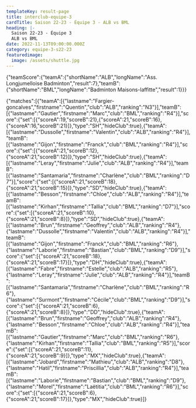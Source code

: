 ```yaml
---
templateKey: result-page
title: interclub-equipe-3
cardTitle: Saison 22-23 - Équipe 3 - ALB vs BML
heading: |-
  Saison 22-23 - Équipe 3
  ALB vs BML
date: 2022-11-13T09:00:00.000Z
category: equipe-3-s22-23
featuredimage:
  image: /assets/shuttle.jpg
---
```


<teamscoreboard>{"teamScore":{"teamA":{"shortName":"ALB","longName":"Ass. Longjumelloise Badminton","result":7},"teamB":{"shortName":"BML","longName":"Badminton Maisons-laffitte","result":1}}}</teamscoreboard>

<scoreboard>{"matches":[{"teamA":[{"lastname":"Fargier-goncalves","firstname":"Quentin","club":"ALB","ranking":"N3"}],"teamB":[{"lastname":"Gautier","firstname":"Marc","club":"BML","ranking":"R4"}],"score":{"set":[{"scoreA":19,"scoreB":21},{"scoreA":21,"scoreB":16},{"scoreA":16,"scoreB":21}]},"type":"SH","hideClub":true},{"teamA":[{"lastname":"Dussolle","firstname":"Valentin","club":"ALB","ranking":"R4"}],"teamB":[{"lastname":"Gijon","firstname":"Franck","club":"BML","ranking":"R4"}],"score":{"set":[{"scoreA":21,"scoreB":12},{"scoreA":21,"scoreB":12}]},"type":"SH","hideClub":true},{"teamA":[{"lastname":"Leray","firstname":"Julie","club":"ALB","ranking":"R4"}],"teamB":[{"lastname":"Santamaria","firstname":"Charlène","club":"BML","ranking":"D7"}],"score":{"set":[{"scoreA":21,"scoreB":18},{"scoreA":21,"scoreB":15}]},"type":"SD","hideClub":true},{"teamA":[{"lastname":"Besson","firstname":"Chloe","club":"ALB","ranking":"R4"}],"teamB":[{"lastname":"Kirhan","firstname":"Tallia","club":"BML","ranking":"D7"}],"score":{"set":[{"scoreA":21,"scoreB":10},{"scoreA":21,"scoreB":8}]},"type":"SD","hideClub":true},{"teamA":[{"lastname":"Brun","firstname":"Geoffrey","club":"ALB","ranking":"R4"},{"lastname":"Dussolle","firstname":"Valentin","club":"ALB","ranking":"R4"}],"teamB":[{"lastname":"Gijon","firstname":"Franck","club":"BML","ranking":"R6"},{"lastname":"Laborie","firstname":"Bastian","club":"BML","ranking":"D9"}],"score":{"set":[{"scoreA":21,"scoreB":18},{"scoreA":21,"scoreB":17}]},"type":"DH","hideClub":true},{"teamA":[{"lastname":"Fabre","firstname":"Estelle","club":"ALB","ranking":"R5"},{"lastname":"Leray","firstname":"Julie","club":"ALB","ranking":"R4"}],"teamB":[{"lastname":"Santamaria","firstname":"Charlène","club":"BML","ranking":"R6"},{"lastname":"Surmont","firstname":"Cécile","club":"BML","ranking":"D9"}],"score":{"set":[{"scoreA":21,"scoreB":6},{"scoreA":21,"scoreB":8}]},"type":"DD","hideClub":true},{"teamA":[{"lastname":"Brun","firstname":"Geoffrey","club":"ALB","ranking":"R4"},{"lastname":"Besson","firstname":"Chloe","club":"ALB","ranking":"R4"}],"teamB":[{"lastname":"Gautier","firstname":"Marc","club":"BML","ranking":"R6"},{"lastname":"Kirhan","firstname":"Tallia","club":"BML","ranking":"R5"}],"score":{"set":[{"scoreA":21,"scoreB":11},{"scoreA":21,"scoreB":9}]},"type":"MX","hideClub":true},{"teamA":[{"lastname":"Jobard","firstname":"Mathieu","club":"ALB","ranking":"D8"},{"lastname":"Hatil","firstname":"Priscillia","club":"ALB","ranking":"R4"}],"teamB":[{"lastname":"Laborie","firstname":"Bastian","club":"BML","ranking":"D9"},{"lastname":"Morel","firstname":"Laëtitia","club":"BML","ranking":"R6"}],"score":{"set":[{"scoreA":21,"scoreB":6},{"scoreA":21,"scoreB":17}]},"type":"MX","hideClub":true}]}</scoreboard>